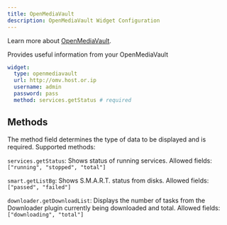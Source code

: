 ```yaml
---
title: OpenMediaVault
description: OpenMediaVault Widget Configuration
---
```


Learn more about [OpenMediaVault](https://www.openmediavault.org/).

Provides useful information from your OpenMediaVault

```yaml
widget:
  type: openmediavault
  url: http://omv.host.or.ip
  username: admin
  password: pass
  method: services.getStatus # required
```

## Methods

The method field determines the type of data to be displayed and is required. Supported methods:

`services.getStatus`: Shows status of running services. Allowed fields: `["running", "stopped", "total"]`

`smart.getListBg`: Shows S.M.A.R.T. status from disks. Allowed fields: `["passed", "failed"]`

`downloader.getDownloadList`: Displays the number of tasks from the Downloader plugin currently being downloaded and total. Allowed fields: `["downloading", "total"]`
